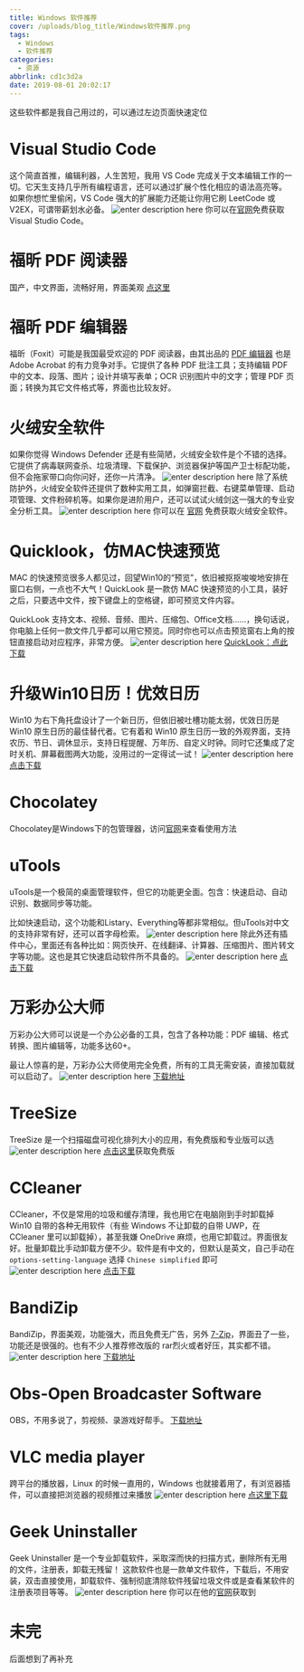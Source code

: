 ```yaml
---
title: Windows 软件推荐
cover: /uploads/blog_title/Windows软件推荐.png
tags:
  - Windows
  - 软件推荐
categories:
  - 资源
abbrlink: cd1c3d2a
date: 2019-08-01 20:02:17
---
```

这些软件都是我自己用过的，可以通过左边页面快速定位

# Visual Studio Code

这个简直首推，编辑利器，人生苦短，我用 VS Code 完成关于文本编辑工作的一切。它天生支持几乎所有编程语言，还可以通过扩展个性化相应的语法高亮等。		
如果你想忙里偷闲，VS Code 强大的扩展能力还能让你用它刷 LeetCode 或 V2EX，可谓带薪划水必备。
![enter description here](/blog_image/Windows软件推荐/(1).png)
你可以在[官网](https://code.visualstudio.com/)免费获取 Visual Studio Code。

# 福昕 PDF 阅读器

国产，中文界面，流畅好用，界面美观
[点这里](https://www.foxitsoftware.cn/)

# 福昕 PDF 编辑器

福昕（Foxit）可能是我国最受欢迎的 PDF 阅读器，由其出品的 [PDF 编辑器](https://www.foxitsoftware.cn/pdf-editor/) 也是 Adobe Acrobat 的有力竞争对手。它提供了各种 PDF 批注工具；支持编辑 PDF 中的文本、段落、图片；设计并填写表单；OCR 识别图片中的文字；管理 PDF 页面；转换为其它文件格式等，界面也比较友好。

# 火绒安全软件

如果你觉得 Windows Defender 还是有些简陋，火绒安全软件是个不错的选择。它提供了病毒联网查杀、垃圾清理、下载保护、浏览器保护等国产卫士标配功能，但不会拖家带口向你问好，还你一片清净。
![enter description here](/blog_image/Windows软件推荐/(2).png)
除了系统防护外，火绒安全软件还提供了数种实用工具，如弹窗拦截、右键菜单管理、启动项管理、文件粉碎机等。如果你是进阶用户，还可以试试火绒剑这一强大的专业安全分析工具。
![enter description here](/blog_image/Windows软件推荐/(3).png)
你可以在 [官网](https://www.huorong.cn/) 免费获取火绒安全软件。

# Quicklook，仿MAC快速预览

MAC 的快速预览很多人都见过，回望Win10的“预览”，依旧被抠抠唆唆地安排在窗口右侧，一点也不大气！QuickLook 是一款仿 MAC 快速预览的小工具，装好之后，只要选中文件，按下键盘上的空格键，即可预览文件内容。

QuickLook 支持文本、视频、音频、图片、压缩包、Office文档……，换句话说，你电脑上任何一款文件几乎都可以用它预览。同时你也可以点击预览窗右上角的按钮直接启动对应程序，非常方便。
![enter description here](/blog_image/Windows软件推荐/(4).png)
[QuickLook：点此下载](http://dl.pconline.com.cn/download/1115319.html)

# 升级Win10日历！优效日历

Win10 为右下角托盘设计了一个新日历，但依旧被吐槽功能太弱，优效日历是 Win10 原生日历的最佳替代者。它有着和 Win10 原生日历一致的外观界面，支持农历、节日、调休显示，支持日程提醒、万年历、自定义时钟。同时它还集成了定时关机、屏幕截图两大功能，没用过的一定得试一试！
![enter description here](/blog_image/Windows软件推荐/(5).png)
[点击下载](http://www.youxiao.cn/)

# Chocolatey

Chocolatey是Windows下的包管理器，访问[官网](https://chocolatey.org/)来查看使用方法

# uTools

uTools是一个极简的桌面管理软件，但它的功能更全面。包含：快速启动、自动识别、数据同步等功能。

比如快速启动，这个功能和Listary、Everything等都非常相似。但uTools对中文的支持非常有好，还可以首字母检索。
![enter description here](/blog_image/Windows软件推荐/(6).png)
除此外还有插件中心，里面还有各种比如：网页快开、在线翻译、计算器、压缩图片、图片转文字等功能。这也是其它快速启动软件所不具备的。
![enter description here](/blog_image/Windows软件推荐/(7).png)
[点击下载](https://u.tools/)

# 万彩办公大师

万彩办公大师可以说是一个办公必备的工具，包含了各种功能：PDF 编辑、格式转换、图片编辑等，功能多达60+。

最让人惊喜的是，万彩办公大师使用完全免费，所有的工具无需安装，直接加载就可以启动了。
![enter description here](/blog_image/Windows软件推荐/(8).png)
[下载地址](wofficebox.com/)

# TreeSize

TreeSize 是一个扫描磁盘可视化排列大小的应用，有免费版和专业版可以选
![enter description here](/blog_image/Windows软件推荐/(9).png)
[点击这里](https://www.jam-software.com/treesize_free/)获取免费版

# CCleaner

CCleaner，不仅是常用的垃圾和缓存清理，我也用它在电脑刚到手时卸载掉 Win10 自带的各种无用软件（有些 Windows 不让卸载的自带 UWP，在 CCleaner 里可以卸载掉），甚至我嫌 OneDrive 麻烦，也用它卸载过。界面很友好。批量卸载比手动卸载方便不少。软件是有中文的，但默认是英文，自己手动在 `options-setting-language` 选择 `Chinese simplified` 即可
![enter description here](/blog_image/Windows软件推荐/(10).png)
[点击下载](https://www.ccleaner.com/ccleaner/download)

# BandiZip

BandiZip，界面美观，功能强大，而且免费无广告，另外 [7-Zip](https://www.7-zip.org/)，界面丑了一些，功能还是很强的。也有不少人推荐修改版的 rar烈火或者好压，其实都不错。
![enter description here](/blog_image/Windows软件推荐/(11).png)
[下载地址](http://www.bandisoft.com/bandizip/cn/)

# Obs-Open Broadcaster Software

OBS，不用多说了，剪视频、录游戏好帮手。
[下载地址](https://obsproject.com/)

# VLC media player 

跨平台的播放器，Linux 的时候一直用的，Windows 也就接着用了，有浏览器插件，可以直接把浏览器的视频推过来播放
![enter description here](/blog_image/Windows软件推荐/(12).png)
[点这里下载](https://www.videolan.org/)

# Geek Uninstaller

Geek Uninstaller 是一个专业卸载软件，采取深而快的扫描方式，删除所有无用的文件，注册表，卸载无残留！
这款软件也是一款单文件软件，下载后，不用安装，双击直接使用，卸载软件、强制彻底清除软件残留垃圾文件或是查看某软件的注册表项目等等。
![enter description here](/blog_image/Windows软件推荐/(13).png)
你可以在他的[官网](https://geekuninstaller.com/)获取到

# 未完
后面想到了再补充